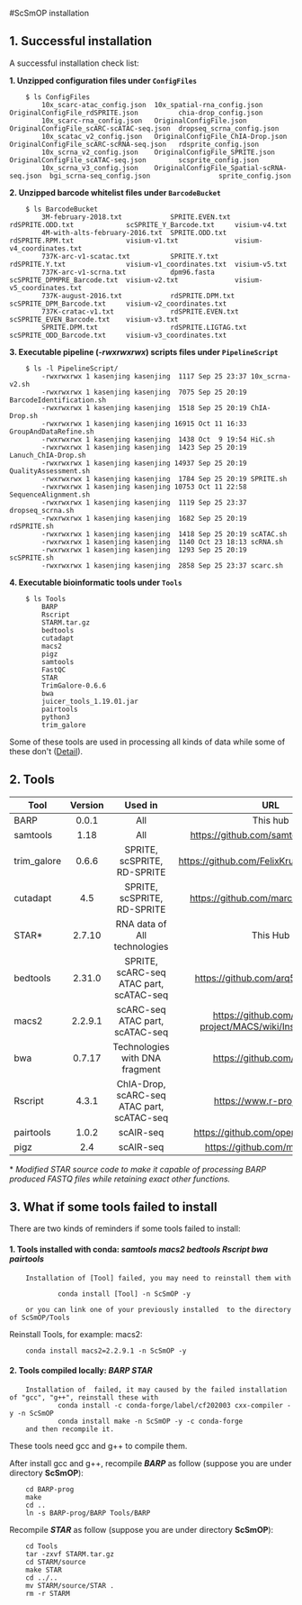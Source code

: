 #ScSmOP installation

## 1. Successful installation

A successful installation check list:

**1. Unzipped configuration files under `ConfigFiles`**
```
    $ ls ConfigFiles
        10x_scarc-atac_config.json  10x_spatial-rna_config.json                OriginalConfigFile_rdSPRITE.json          chia-drop_config.json
        10x_scarc-rna_config.json   OriginalConfigFile.json                    OriginalConfigFile_scARC-scATAC-seq.json  dropseq_scrna_config.json
        10x_scatac_v2_config.json   OriginalConfigFile_ChIA-Drop.json          OriginalConfigFile_scARC-scRNA-seq.json   rdsprite_config.json
        10x_scrna_v2_config.json    OriginalConfigFile_SPRITE.json             OriginalConfigFile_scATAC-seq.json        scsprite_config.json
        10x_scrna_v3_config.json    OriginalConfigFile_Spatial-scRNA-seq.json  bgi_scrna-seq_config.json                 sprite_config.json
```

**2. Unzipped barcode whitelist files under `BarcodeBucket`**
```
    $ ls BarcodeBucket
        3M-february-2018.txt            SPRITE.EVEN.txt      rdSPRITE.ODD.txt             scSPRITE_Y_Barcode.txt     visium-v4.txt
        4M-with-alts-february-2016.txt  SPRITE.ODD.txt       rdSPRITE.RPM.txt             visium-v1.txt              visium-v4_coordinates.txt
        737K-arc-v1-scatac.txt          SPRITE.Y.txt         rdSPRITE.Y.txt               visium-v1_coordinates.txt  visium-v5.txt
        737K-arc-v1-scrna.txt           dpm96.fasta          scSPRITE_DPMPRE_Barcode.txt  visium-v2.txt              visium-v5_coordinates.txt
        737K-august-2016.txt            rdSPRITE.DPM.txt     scSPRITE_DPM_Barcode.txt     visium-v2_coordinates.txt
        737K-cratac-v1.txt              rdSPRITE.EVEN.txt    scSPRITE_EVEN_Barcode.txt    visium-v3.txt
        SPRITE.DPM.txt                  rdSPRITE.LIGTAG.txt  scSPRITE_ODD_Barcode.txt     visium-v3_coordinates.txt
```
**3. Executable pipeline (*-rwxrwxrwx*) scripts files under `PipelineScript`**
```
    $ ls -l PipelineScript/
        -rwxrwxrwx 1 kasenjing kasenjing  1117 Sep 25 23:37 10x_scrna-v2.sh
        -rwxrwxrwx 1 kasenjing kasenjing  7075 Sep 25 20:19 BarcodeIdentification.sh
        -rwxrwxrwx 1 kasenjing kasenjing  1518 Sep 25 20:19 ChIA-Drop.sh
        -rwxrwxrwx 1 kasenjing kasenjing 16915 Oct 11 16:33 GroupAndDataRefine.sh
        -rwxrwxrwx 1 kasenjing kasenjing  1438 Oct  9 19:54 HiC.sh
        -rwxrwxrwx 1 kasenjing kasenjing  1423 Sep 25 20:19 Lanuch_ChIA-Drop.sh
        -rwxrwxrwx 1 kasenjing kasenjing 14937 Sep 25 20:19 QualityAssessment.sh
        -rwxrwxrwx 1 kasenjing kasenjing  1784 Sep 25 20:19 SPRITE.sh
        -rwxrwxrwx 1 kasenjing kasenjing 10753 Oct 11 22:58 SequenceAlignment.sh
        -rwxrwxrwx 1 kasenjing kasenjing  1119 Sep 25 23:37 dropseq_scrna.sh
        -rwxrwxrwx 1 kasenjing kasenjing  1682 Sep 25 20:19 rdSPRITE.sh
        -rwxrwxrwx 1 kasenjing kasenjing  1418 Sep 25 20:19 scATAC.sh
        -rwxrwxrwx 1 kasenjing kasenjing  1140 Oct 23 18:13 scRNA.sh
        -rwxrwxrwx 1 kasenjing kasenjing  1293 Sep 25 20:19 scSPRITE.sh
        -rwxrwxrwx 1 kasenjing kasenjing  2858 Sep 25 23:37 scarc.sh
```
**4. Executable bioinformatic tools under `Tools`**
```
    $ ls Tools
        BARP    
        Rscript  
        STARM.tar.gz      
        bedtools  
        cutadapt                  
        macs2      
        pigz     
        samtools
        FastQC  
        STAR     
        TrimGalore-0.6.6  
        bwa       
        juicer_tools_1.19.01.jar  
        pairtools  
        python3  
        trim_galore
```
Some of these tools are used in processing all kinds of data while some of these don't ([Detail](#2-tools)).

## 2. Tools 
|Tool|Version|Used in|URL|
|---|:---:|:---:|:---:|
|BARP|0.0.1|All|This hub|
|samtools|1.18|All|https://github.com/samtools/samtools|
|trim_galore|0.6.6|SPRITE, scSPRITE, RD-SPRITE|https://github.com/FelixKrueger/TrimGalore|
|cutadapt|4.5|SPRITE, scSPRITE, RD-SPRITE|https://github.com/marcelm/cutadapt/|
|STAR*|2.7.10|RNA data of All technologies|This Hub|
|bedtools|2.31.0|SPRITE, scARC-seq ATAC part, scATAC-seq|https://github.com/arq5x/bedtools2|
|macs2|2.2.9.1|scARC-seq ATAC part, scATAC-seq|https://github.com/macs3-project/MACS/wiki/Install-macs2|
|bwa|0.7.17|Technologies with DNA fragment|https://github.com/lh3/bwa|
|Rscript|4.3.1|ChIA-Drop, scARC-seq ATAC part, scATAC-seq|https://www.r-project.org/|
|pairtools|1.0.2|scAIR-seq|https://github.com/open2c/pairtools|
|pigz|2.4|scAIR-seq|https://github.com/madler/pigz|

\* *Modified STAR source code to make it capable of processing BARP produced FASTQ files while retaining exact other functions.*

## 3. What if some tools failed to install

There are two kinds of reminders if some tools failed to install:

#### 1. Tools installed with conda: *samtools macs2 bedtools Rscript bwa pairtools*
```
    Installation of [Tool] failed, you may need to reinstall them with

            conda install [Tool] -n ScSmOP -y

    or you can link one of your previously installed  to the directory of ScSmOP/Tools
```
Reinstall Tools, for example: macs2:
```
    conda install macs2=2.2.9.1 -n ScSmOP -y
```

#### 2. Tools compiled locally: *BARP STAR*
```
    Installation of  failed, it may caused by the failed installation of "gcc", "g++", reinstall these with
            conda install -c conda-forge/label/cf202003 cxx-compiler -y -n ScSmOP
            conda install make -n ScSmOP -y -c conda-forge
    and then recompile it.
```
These tools need gcc and g++ to compile them. 

After install gcc and g++, recompile ***BARP*** as follow (suppose you are under directory **ScSmOP**):
```
    cd BARP-prog
    make
    cd ..
    ln -s BARP-prog/BARP Tools/BARP
```

Recompile ***STAR*** as follow (suppose you are under directory **ScSmOP**):
```
    cd Tools
    tar -zxvf STARM.tar.gz
    cd STARM/source
    make STAR
    cd ../..
    mv STARM/source/STAR .
    rm -r STARM
```

